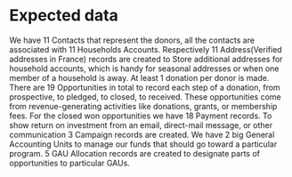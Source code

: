 # Expected data 

We have 11 Contacts that represent the donors, all the contacts are associated with 11 Households Accounts. 
Respectively 11 Address(Verified addresses in France) records are created to Store additional addresses for household accounts, which is handy for seasonal addresses or when one member of a household is away.
At least 1 donation per donor is made. There are 19 Opportunities in total to record each step of a donation, from prospective, to pledged, to closed, to received. These opportunities come from revenue-generating activities like donations, grants, or membership fees. For the closed won opportunities we have 18 Payment records. 
To show return on investment from an email, direct-mail message, or other communication 3 Campaign records are created.
We have 2 big General Accounting Units to manage our funds that should go toward a particular program. 
5 GAU Allocation records are created to designate parts of opportunities to particular GAUs.